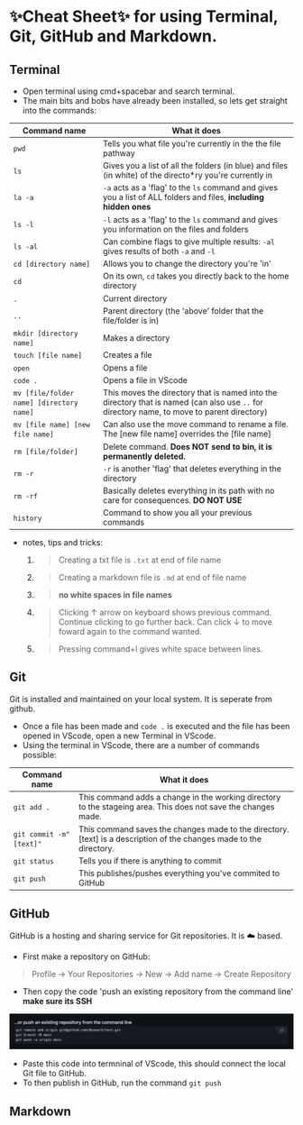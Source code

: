 # ✨Cheat Sheet✨ for using Terminal, Git, GitHub and Markdown.

## Terminal
- Open terminal using cmd+spacebar and search terminal.
- The main bits and bobs have already been installed, so lets get straight into the commands:

| Command name | What it does |
| ----------- | ----------- |
|`pwd` | Tells you what file you're currently in the the file pathway|
|`ls` | Gives you a list of all the folders (in blue) and files (in white) of the directo*ry you're currently in |
|`la -a` | `-a` acts as a 'flag' to the `ls` command and gives you a list of ALL folders and files, **including hidden ones**|
|`ls -l` | `-l` acts as a 'flag' to the `ls` command and gives you information on the files and folders|
|`ls -al`|Can combine flags to give multiple results: `-al` gives results of both `-a` and `-l`|
|`cd [directory name]`|Allows you to change the directory you're 'in'|
|`cd` | On its own, `cd` takes you directly back to the home directory |
|`.`|Current directory|
|`..`|Parent directory (the 'above' folder that the file/folder is in)|
|`mkdir [directory name]`|Makes a directory|
|`touch [file name]`|Creates a file|
|`open`|Opens a file|
|`code .`|Opens a file in VScode|
|`mv [file/folder name] [directory name]`|This moves the directory that is named into the directory that is named (can also use `..` for directory name, to move to parent directory)|
|`mv [file name] [new file name]`| Can also use the move command to rename a file. The [new file name] overrides the [file name]|
|`rm [file/folder]`|Delete command. **Does NOT send to bin, it is permanently deleted.**  |
|`rm -r`|`-r` is another 'flag' that deletes everything in the directory|
|`rm -rf`|Basically deletes everything in its path with no care for consequences. **DO NOT USE**|
|`history`|Command to show you all your previous commands|



- notes, tips and tricks:
    1. > Creating a txt file is `.txt` at end of file name
    2. > Creating a markdown file is `.md` at end of file name
    3. > **no white spaces in file names**
    4. >Clicking ↑ arrow on keyboard shows previous command. Continue clicking to go further back. Can click ↓ to move foward again to the command wanted.
    5. >Pressing command+l gives white space between lines.


## Git

Git is installed and maintained on your local system. It is seperate from github.

- Once a file has been made and `code .` is executed and the file has been opened in VScode, open a new Terminal in VScode.
- Using the terminal in VScode, there are a number of commands possible:


| Command name | What it does |
| ----------- | ----------- |
|`git add .`|This command adds a change in the working directory to the stageing area. This does not save the changes made.|
|`git commit -m"[text]"`|This command saves the changes made to the directory. [text] is a description of the changes made to the directory.|
|`git status`|Tells you if there is anything to commit|
|`git push`|This publishes/pushes everything you've commited to GitHub|

## GitHub
GitHub is a hosting and sharing service for Git repositories. It is ☁️ based. 

- First make a repository on GitHub:
>Profile -> Your Repositories -> New -> Add name -> Create Repository
- Then copy the code 'push an existing repository from the command line' **make sure its SSH**

![image of example of code to copy](GitHub_SSH_code_eg.png)
- Paste this code into termninal of VScode, this should connect the local Git file to GitHub.
- To then publish in GitHub, run the command `git push`

## Markdown
